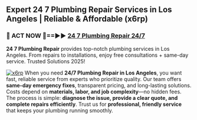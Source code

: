## Expert 24 7 Plumbing Repair Services in Los Angeles | Reliable & Affordable (x6rp)  

<h3>🚿 ACT NOW 🌟==►► <a href="https://tinyurl.com/2ne6vx2x" rel="nofollow">24 7 Plumbing Repair 24/7</a></h3>

**24 7 Plumbing Repair** provides top-notch plumbing services in Los Angeles. From repairs to installations, enjoy free consultations + same-day service. Trusted Solutions 2025!

[![x6rp](https://i.imgur.com/4PFF4AK.jpeg)](https://tinyurl.com/2ne6vx2x)
When you need **24/7 Plumbing Repair in Los Angeles**, you want fast, reliable service from experts who prioritize quality. Our team offers **same-day emergency fixes**, transparent pricing, and long-lasting solutions. Costs depend on **materials, labor, and job complexity**—no hidden fees. The process is simple: **diagnose the issue, provide a clear quote, and complete repairs efficiently**. Trust us for **professional, friendly service** that keeps your plumbing running smoothly.